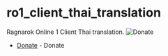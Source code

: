 # ro1_client_thai_translation
Ragnarok Online 1 Client Thai translation.
![Donate](https://github.com/kaninhot004/StartDonate.jpg)
* [Donate](https://kanintemsrisukgames.wordpress.com/2019/04/05/support-kt-games/) - Donate